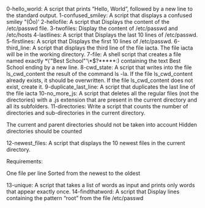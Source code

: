 0-hello_world: A script that prints “Hello, World”, followed by a new line to the standard output.
1-confused_smiley: A script that displays a confused smiley "(Ôo)'
2-hellofile: A script that Displays the content of the /etc/passwd file.
3-twofiles: Display the content of /etc/passwd and /etc/hosts
4-lastlines: A script that Displays the last 10 lines of /etc/passwd.
5-firstlines: A script that Displays the first 10 lines of /etc/passwd.
6-third_line: A script that displays the third line of the file iacta.
The file iacta will be in the working directory.
7-file: A shell script that creates a file named exactly \*\\'"Best School"\'\\*$\?\*\*\*\*\*:) containing the text Best School ending by a new line.
8-cwd_state: A script that writes into the file ls_cwd_content the result of the command ls -la. If the file ls_cwd_content already exists, it should be overwritten. If the file ls_cwd_content does not exist, create it.
9-duplicate_last_line: A script that duplicates the last line of the file iacta
10-no_more_js: A script that deletes all the regular files (not the directories) with a .js extension that are present in the current directory and all its subfolders.
11-directories: Write a script that counts the number of directories and sub-directories in the current directory.

The current and parent directories should not be taken into account
Hidden directories should be counted

12-newest_files: A script that displays the 10 newest files in the current directory.

Requirements:

One file per line
Sorted from the newest to the oldest

13-unique: A script that takes a list of words as input and prints only words that appear exactly once.
14-findthatword: A script that Display lines containing the pattern “root” from the file /etc/passwd

